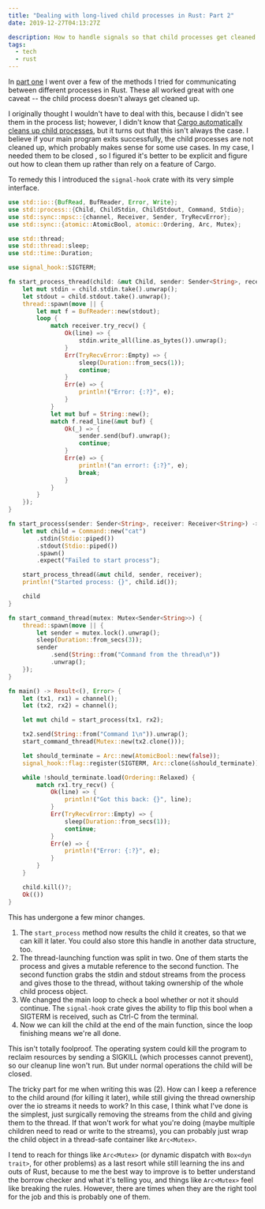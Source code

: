 ```yaml
---
title: "Dealing with long-lived child processes in Rust: Part 2"
date: 2019-12-27T04:13:27Z

description: How to handle signals so that child processes get cleaned up.
tags:
  - tech
  - rust
---
```


In [part one](/rust-process-communication) I went over a few of the methods I
tried for communicating between different processes in Rust. These all worked
great with one caveat -- the child process doesn't always get cleaned up.

I originally thought I wouldn't have to deal with this, because I didn't see
them in the process list; however, I didn't know that [Cargo automatically
cleans up child processes](https://github.com/rust-lang/cargo/issues/5598), but
it turns out that this isn't always the case. I believe if your main program
exits successfully, the child processes are not cleaned up, which probably makes
sense for some use cases. In my case, I needed them to be closed , so I figured
it's better to be explicit and figure out how to clean them up rather than rely
on a feature of Cargo.

To remedy this I introduced the `signal-hook` crate with its very simple
interface.

```rust
use std::io::{BufRead, BufReader, Error, Write};
use std::process::{Child, ChildStdin, ChildStdout, Command, Stdio};
use std::sync::mpsc::{channel, Receiver, Sender, TryRecvError};
use std::sync::{atomic::AtomicBool, atomic::Ordering, Arc, Mutex};

use std::thread;
use std::thread::sleep;
use std::time::Duration;

use signal_hook::SIGTERM;

fn start_process_thread(child: &mut Child, sender: Sender<String>, receiver: Receiver<String>) {
    let mut stdin = child.stdin.take().unwrap();
    let stdout = child.stdout.take().unwrap();
    thread::spawn(move || {
        let mut f = BufReader::new(stdout);
        loop {
            match receiver.try_recv() {
                Ok(line) => {
                    stdin.write_all(line.as_bytes()).unwrap();
                }
                Err(TryRecvError::Empty) => {
                    sleep(Duration::from_secs(1));
                    continue;
                }
                Err(e) => {
                    println!("Error: {:?}", e);
                }
            }
            let mut buf = String::new();
            match f.read_line(&mut buf) {
                Ok(_) => {
                    sender.send(buf).unwrap();
                    continue;
                }
                Err(e) => {
                    println!("an error!: {:?}", e);
                    break;
                }
            }
        }
    });
}

fn start_process(sender: Sender<String>, receiver: Receiver<String>) -> Child {
    let mut child = Command::new("cat")
        .stdin(Stdio::piped())
        .stdout(Stdio::piped())
        .spawn()
        .expect("Failed to start process");

    start_process_thread(&mut child, sender, receiver);
    println!("Started process: {}", child.id());

    child
}

fn start_command_thread(mutex: Mutex<Sender<String>>) {
    thread::spawn(move || {
        let sender = mutex.lock().unwrap();
        sleep(Duration::from_secs(3));
        sender
            .send(String::from("Command from the thread\n"))
            .unwrap();
    });
}

fn main() -> Result<(), Error> {
    let (tx1, rx1) = channel();
    let (tx2, rx2) = channel();

    let mut child = start_process(tx1, rx2);

    tx2.send(String::from("Command 1\n")).unwrap();
    start_command_thread(Mutex::new(tx2.clone()));

    let should_terminate = Arc::new(AtomicBool::new(false));
    signal_hook::flag::register(SIGTERM, Arc::clone(&should_terminate))?;

    while !should_terminate.load(Ordering::Relaxed) {
        match rx1.try_recv() {
            Ok(line) => {
                println!("Got this back: {}", line);
            }
            Err(TryRecvError::Empty) => {
                sleep(Duration::from_secs(1));
                continue;
            }
            Err(e) => {
                println!("Error: {:?}", e);
            }
        }
    }

    child.kill()?;
    Ok(())
}
```

This has undergone a few minor changes.

1. The `start_process` method now results the child it creates, so that we can
   kill it later. You could also store this handle in another data structure,
   too.
2. The thread-launching function was split in two. One of them starts the
   process and gives a mutable reference to the second function. The second
   function grabs the stdin and stdout streams from the process and gives those
   to the thread, without taking ownership of the whole child process object.
3. We changed the main loop to check a bool whether or not it should continue.
   The `signal-hook` crate gives the ability to flip this bool when a SIGTERM is
   received, such as Ctrl-C from the terminal.
4. Now we can kill the child at the end of the main function, since the loop
   finishing means we're all done.

This isn't totally foolproof. The operating system could kill the program to
reclaim resources by sending a SIGKILL (which processes cannot prevent), so our
cleanup line won't run. But under normal operations the child will be closed.

The tricky part for me when writing this was (2). How can I keep a reference to
the child around (for killing it later), while still giving the thread ownership
over the io streams it needs to work? In this case, I think what I've done is
the simplest, just surgically removing the streams from the child and giving
them to the thread. If that won't work for what you're doing (maybe multiple
children need to read or write to the streams), you can probably just wrap the
child object in a thread-safe container like `Arc<Mutex>`.

I tend to reach for things like `Arc<Mutex>` (or dynamic dispatch with `Box<dyn
trait>`, for other problems) as a last resort while still learning the ins and
outs of Rust, because to me the best way to improve is to better understand the
borrow checker and what it's telling you, and things like `Arc<Mutex>` feel like
breaking the rules. However, there are times when they are the right tool for
the job and this is probably one of them.
